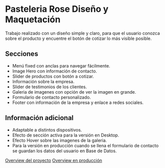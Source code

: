 # Pasteleria Rose Diseño y Maquetación

Trabajo realizado con un diseño simple y claro, para que el usuario conozca sobre el producto y encuentre el botón de cotizar lo más visible posible.

## Secciones

 - Menú fixed con anclas para navegar fácilmente.
 - Image Hero con información de contacto.
 - Slider de productos con botón a cotizar.
 - Información sobre la empresa.
 - Slider de testimonios de los clientes.
 - Galeria de imagenes con opción de ver la imagen en grande.
 - Formulario de contacto personalizado.
 - Footer con información de la empresa y enlace a redes sociales.
 
## Información adicional

- Adaptable a distintos dispositivos.
- Efecto de sección activa para la versión en Desktop.
- Efecto Hover sobre las imagenes de la galeria.
- Para la versión en producción cuando se llena el formulario de contacto se guardan los datos del usuario en Base de Datos.
 
[Overview del proyecto](https://edyjoel.github.io/pasteleriarouse/)
[Overview en producción](http://pasteleriarose.com/)

